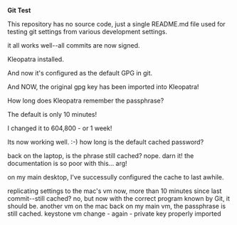 **Git Test**

This repository has no source code, just a single README.md file used for testing git settings from various development settings.

it all works well--all commits are now signed.

Kleopatra installed.

And now it's configured as the default GPG in git.

And NOW, the original gpg key has been imported into Kleopatra!

How long does Kleopatra remember the passphrase?

The default is only 10 minutes!

I changed it to 604,800 - or 1 week!

Its now working well.   :-)
how long is the default cached password?

back on the laptop, is the phrase still cached?
nope. darn it! the documentation is so poor with this...  arg!

on my main desktop, I've successully configured the cache to last awhile.

replicating settings to the mac's vm
now, more than 10 minutes since last commit--still cached?
no, but now with the correct program known by Git, it should be.
another vm on the mac
back on my main vm, the passphrase is still cached.
keystone vm change - again - private key properly imported
